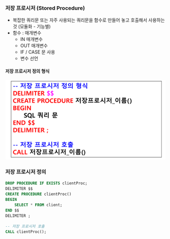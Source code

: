 ### 저장 프로시저 (Stored Procedure)
- 복잡한 쿼리문 또는 자주 사용되는 쿼리문을 함수로 만들어 놓고 호출해서 사용하는 것 (모듈화 - 기능별)
- 함수 : 매개변수 
    - IN 매개변수
    - OUT 매개변수 
    - IF / CASE 문 사용
    - 변수 선언 

#### 저장 프로시저 정의 형식 

![Stored_Procdeure](image/Stored_Procdeure.png)

### 저장 프로시저 정의
```sql
DROP PROCEDURE IF EXISTS clientProc;
DELIMITER $$
CREATE PROCEDURE clientProc()
BEGIN
	SELECT * FROM client;
END $$
DELIMITER ;

-- 저장 프로시저 호출
CALL clientProc();
```